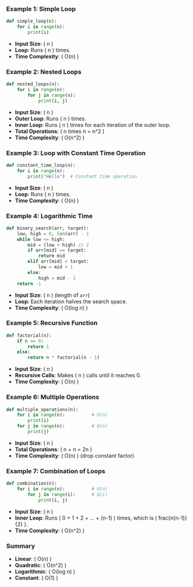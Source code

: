 
### Example 1: Simple Loop
```python
def simple_loop(n):
    for i in range(n):
        print(i)
```
- **Input Size**: ( n )
- **Loop**: Runs ( n ) times.
- **Time Complexity**: ( O(n) )

### Example 2: Nested Loops
```python
def nested_loops(n):
    for i in range(n):
        for j in range(n):
            print(i, j)
```
- **Input Size**: ( n )
- **Outer Loop**: Runs ( n ) times.
- **Inner Loop**: Runs ( n ) times for each iteration of the outer loop.
- **Total Operations**: ( n times n = n^2 )
- **Time Complexity**: ( O(n^2) )

### Example 3: Loop with Constant Time Operation
```python
def constant_time_loop(n):
    for i in range(n):
        print("Hello")  # Constant time operation
```
- **Input Size**: ( n )
- **Loop**: Runs ( n ) times.
- **Time Complexity**: ( O(n) )

### Example 4: Logarithmic Time
```python
def binary_search(arr, target):
    low, high = 0, len(arr) - 1
    while low <= high:
        mid = (low + high) // 2
        if arr[mid] == target:
            return mid
        elif arr[mid] < target:
            low = mid + 1
        else:
            high = mid - 1
    return -1
```
- **Input Size**: ( n ) (length of `arr`)
- **Loop**: Each iteration halves the search space.
- **Time Complexity**: ( O(log n) )

### Example 5: Recursive Function
```python
def factorial(n):
    if n == 0:
        return 1
    else:
        return n * factorial(n - 1)
```
- **Input Size**: ( n )
- **Recursive Calls**: Makes ( n ) calls until it reaches 0.
- **Time Complexity**: ( O(n) )

### Example 6: Multiple Operations
```python
def multiple_operations(n):
    for i in range(n):          # O(n)
        print(i)
    for j in range(n):          # O(n)
        print(j)
```
- **Input Size**: ( n )
- **Total Operations**: ( n + n = 2n )
- **Time Complexity**: ( O(n) ) (drop constant factor)

### Example 7: Combination of Loops
```python
def combination(n):
    for i in range(n):          # O(n)
        for j in range(i):      # O(i)
            print(i, j)
```
- **Input Size**: ( n )
- **Inner Loop**: Runs ( 0 + 1 + 2 + ... + (n-1) ) times, which is ( frac{n(n-1)}{2} ).
- **Time Complexity**: ( O(n^2) )

### Summary
- **Linear**: ( O(n) )
- **Quadratic**: ( O(n^2) )
- **Logarithmic**: ( O(log n) )
- **Constant**: ( O(1) )
